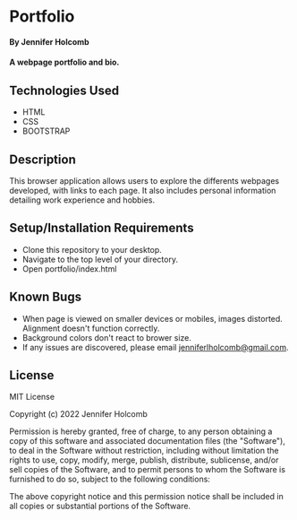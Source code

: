 # Portfolio

#### By Jennifer Holcomb

#### A webpage portfolio and bio.

## Technologies Used

* HTML
* CSS
* BOOTSTRAP

## Description

This browser application allows users to explore the differents webpages developed, with links to each page. It also includes personal information detailing work experience and hobbies.

## Setup/Installation Requirements

* Clone this repository to your desktop.
* Navigate to the top level of your directory.
* Open portfolio/index.html

## Known Bugs

* When page is viewed on smaller devices or mobiles, images distorted.  Alignment doesn't function correctly.
* Background colors don't react to brower size.
* If any issues are discovered, please email jenniferlholcomb@gmail.com.

## License

MIT License

Copyright (c) 2022 Jennifer Holcomb

Permission is hereby granted, free of charge, to any person obtaining a copy
of this software and associated documentation files (the "Software"), to deal
in the Software without restriction, including without limitation the rights
to use, copy, modify, merge, publish, distribute, sublicense, and/or sell
copies of the Software, and to permit persons to whom the Software is
furnished to do so, subject to the following conditions:

The above copyright notice and this permission notice shall be included in all
copies or substantial portions of the Software.